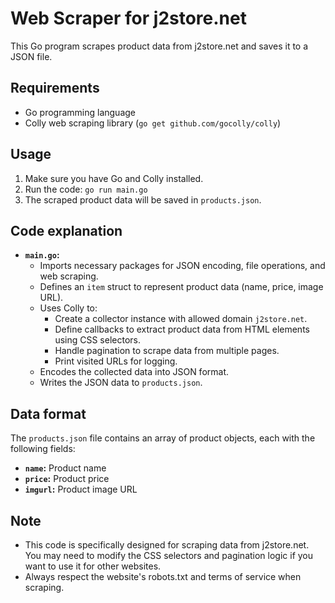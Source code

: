 # Web Scraper for j2store.net

This Go program scrapes product data from j2store.net and saves it to a JSON file.

## Requirements

- Go programming language
- Colly web scraping library (`go get github.com/gocolly/colly`)

## Usage

1.  Make sure you have Go and Colly installed.
2.  Run the code: `go run main.go`
3.  The scraped product data will be saved in `products.json`.

## Code explanation

- **`main.go`:**
    - Imports necessary packages for JSON encoding, file operations, and web scraping.
    - Defines an `item` struct to represent product data (name, price, image URL).
    - Uses Colly to:
        - Create a collector instance with allowed domain `j2store.net`.
        - Define callbacks to extract product data from HTML elements using CSS selectors.
        - Handle pagination to scrape data from multiple pages.
        - Print visited URLs for logging.
    - Encodes the collected data into JSON format.
    - Writes the JSON data to `products.json`.

## Data format

The `products.json` file contains an array of product objects, each with the following fields:

- **`name`:** Product name
- **`price`:** Product price
- **`imgurl`:** Product image URL

## Note

- This code is specifically designed for scraping data from j2store.net. You may need to modify the CSS selectors and pagination logic if you want to use it for other websites.
- Always respect the website's robots.txt and terms of service when scraping.
